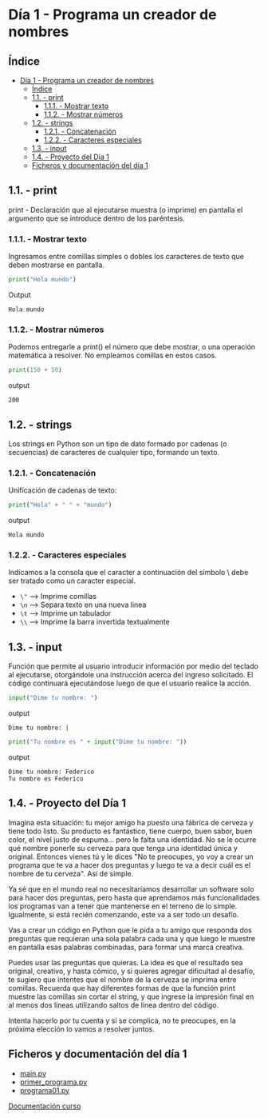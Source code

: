 # Día 1 - Programa un creador de nombres

## Índice

- [Día 1 - Programa un creador de nombres](#día-1---programa-un-creador-de-nombres)
  - [Índice](#índice)
  - [1.1. - print](#11---print)
    - [1.1.1. - Mostrar texto](#111---mostrar-texto)
    - [1.1.2. - Mostrar números](#112---mostrar-números)
  - [1.2. - strings](#12---strings)
    - [1.2.1. - Concatenación](#121---concatenación)
    - [1.2.2. - Caracteres especiales](#122---caracteres-especiales)
  - [1.3. - input](#13---input)
  - [1.4. - Proyecto del Día 1](#14---proyecto-del-día-1)
  - [Ficheros y documentación del día 1](#ficheros-y-documentación-del-día-1)

## 1.1. - print
print - Declaración que al ejecutarse muestra (o imprime) en pantalla el argumento que se introduce dentro de los paréntesis.

### 1.1.1. - Mostrar texto

Ingresamos entre comillas simples o dobles los caracteres de texto que deben mostrarse en pantalla.

```python
print("Hola mundo")
```

Output

    Hola mundo

### 1.1.2. - Mostrar números

Podemos entregarle a print() el número que debe mostrar, o una operación matemática a resolver. No empleamos comillas en estos casos.

```python
print(150 + 50)
```

output

    200

## 1.2. - strings

Los strings en Python son un tipo de dato formado por cadenas (o secuencias) de caracteres de cualquier tipo, formando un texto.

### 1.2.1. - Concatenación

Unificación de cadenas de texto:
```python
print("Hola" + " " + "mundo")
```
output

    Hola mundo

### 1.2.2. - Caracteres especiales

Indicamos a la consola que el caracter a continuación del símbolo \ debe ser tratado como un caracter especial.

- `\"` 	--> Imprime comillas
- `\n` 	--> Separa texto en una nueva linea
- `\t` 	--> Imprime un tabulador
- `\\` 	--> Imprime la barra invertida textualmente

## 1.3. - input

Función que permite al usuario introducir información por medio del teclado al ejecutarse, otorgándole una instrucción acerca del ingreso solicitado. El código continuará ejecutándose luego de que el usuario realice la acción.

```python
input("Dime tu nombre: ")
```
output

    Dime tu nombre: |

```python
print("Tu nombre es " + input("Dime tu nombre: "))
```

output

    Dime tu nombre: Federico
    Tu nombre es Federico

## 1.4. - Proyecto del Día 1
Imagina esta situación: tu mejor amigo ha puesto una fábrica de cerveza y tiene todo listo. Su producto es fantástico, tiene cuerpo, buen sabor, buen color, el nivel justo de espuma… pero le falta una identidad. No se le ocurre qué nombre ponerle su cerveza para que tenga una identidad única y original. Entonces vienes tú y le dices "No te preocupes, yo voy a crear un programa que te va a hacer dos preguntas y luego te va a decir cuál es el nombre de tu cerveza". Así de simple. 

Ya sé que en el mundo real no necesitaríamos desarrollar un software solo para hacer dos preguntas, pero hasta que aprendamos más funcionalidades los programas van a tener que mantenerse en el terreno de lo simple. Igualmente, si está recién comenzando, este va a ser todo un desafío.

Vas a crear un código en Python que le pida a tu amigo que responda dos preguntas que requieran una sola palabra cada una y que luego le muestre en pantalla esas palabras combinadas, para formar una marca creativa.

Puedes usar las preguntas que quieras. La idea es que el resultado sea original, creativo, y hasta cómico, y si quieres agregar dificultad al desafío, te sugiero que intentes que el nombre de la cerveza se imprima entre comillas. Recuerda que hay diferentes formas de que la función print muestre las comillas sin cortar el string, y que ingrese la impresión final en al menos dos líneas utilizando saltos de línea dentro del código.

Intenta hacerlo por tu cuenta y si se complica, no te preocupes, en la próxima elección lo vamos a resolver juntos.

## Ficheros y documentación del día 1
- [main.py](main.py)
- [primer_programa.py](primer_programa.py)
- [programa01.py](programa01.py)

[Documentación curso](../doc_curso/01_creador_de_nombres/)
